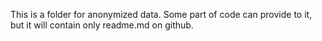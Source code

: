 This is a folder for anonymized data.
Some part of code can provide to it, but it will contain only readme.md on github.